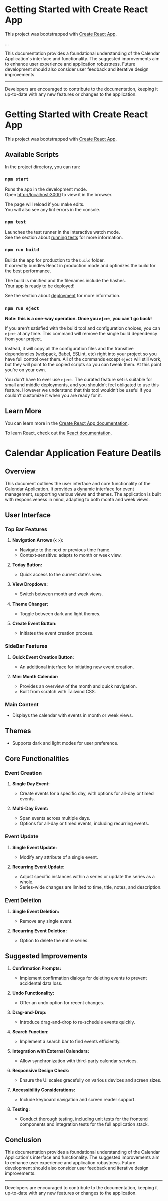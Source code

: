 # Getting Started with Create React App

This project was bootstrapped with [Create React App](https://github.com/facebook/create-react-app).

...

This documentation provides a foundational understanding of the Calendar Application's interface and functionality. The suggested improvements aim to enhance user experience and application robustness. Future development should also consider user feedback and iterative design improvements.

---

Developers are encouraged to contribute to the documentation, keeping it up-to-date with any new features or changes to the application.

# Getting Started with Create React App

This project was bootstrapped with [Create React App](https://github.com/facebook/create-react-app).

## Available Scripts

In the project directory, you can run:

### `npm start`

Runs the app in the development mode.\
Open [http://localhost:3000](http://localhost:3000) to view it in the browser.

The page will reload if you make edits.\
You will also see any lint errors in the console.

### `npm test`

Launches the test runner in the interactive watch mode.\
See the section about [running tests](https://facebook.github.io/create-react-app/docs/running-tests) for more information.

### `npm run build`

Builds the app for production to the `build` folder.\
It correctly bundles React in production mode and optimizes the build for the best performance.

The build is minified and the filenames include the hashes.\
Your app is ready to be deployed!

See the section about [deployment](https://facebook.github.io/create-react-app/docs/deployment) for more information.

### `npm run eject`

**Note: this is a one-way operation. Once you `eject`, you can’t go back!**

If you aren’t satisfied with the build tool and configuration choices, you can `eject` at any time. This command will remove the single build dependency from your project.

Instead, it will copy all the configuration files and the transitive dependencies (webpack, Babel, ESLint, etc) right into your project so you have full control over them. All of the commands except `eject` will still work, but they will point to the copied scripts so you can tweak them. At this point you’re on your own.

You don’t have to ever use `eject`. The curated feature set is suitable for small and middle deployments, and you shouldn’t feel obligated to use this feature. However we understand that this tool wouldn’t be useful if you couldn’t customize it when you are ready for it.

## Learn More

You can learn more in the [Create React App documentation](https://facebook.github.io/create-react-app/docs/getting-started).

To learn React, check out the [React documentation](https://reactjs.org/).

# Calendar Application Feature Deatils

## Overview

This document outlines the user interface and core functionality of the Calendar Application. It provides a dynamic interface for event management, supporting various views and themes. The application is built with responsiveness in mind, adapting to both month and week views.

## User Interface

### Top Bar Features

1.  **Navigation Arrows (`<` `>`):**

    - Navigate to the next or previous time frame.
    - Context-sensitive: adapts to month or week view.

2.  **Today Button:**

    - Quick access to the current date's view.

3.  **View Dropdown:**

    - Switch between month and week views.

4.  **Theme Changer:**

    - Toggle between dark and light themes.

5.  **Create Event Button:**

    - Initiates the event creation process.

### SideBar Features

1.  **Quick Event Creation Button:**

    - An additional interface for initiating new event creation.

2.  **Mini Month Calendar:**

    - Provides an overview of the month and quick navigation.
    - Built from scratch with Tailwind CSS.

### Main Content

- Displays the calendar with events in month or week views.

## Themes

- Supports dark and light modes for user preference.

## Core Functionalities

### Event Creation

1.  **Single Day Event:**

    - Create events for a specific day, with options for all-day or timed events.

2.  **Multi-Day Event:**

    - Span events across multiple days.
    - Options for all-day or timed events, including recurring events.

### Event Update

1.  **Single Event Update:**

    - Modify any attribute of a single event.

2.  **Recurring Event Update:**

    - Adjust specific instances within a series or update the series as a whole.
    - Series-wide changes are limited to time, title, notes, and description.

### Event Deletion

1.  **Single Event Deletion:**

    - Remove any single event.

2.  **Recurring Event Deletion:**

    - Option to delete the entire series.

## Suggested Improvements

1.  **Confirmation Prompts:**

    - Implement confirmation dialogs for deleting events to prevent accidental data loss.

2.  **Undo Functionality:**

    - Offer an undo option for recent changes.

3.  **Drag-and-Drop:**

    - Introduce drag-and-drop to re-schedule events quickly.

4.  **Search Function:**

    - Implement a search bar to find events efficiently.

5.  **Integration with External Calendars:**

    - Allow synchronization with third-party calendar services.

6.  **Responsive Design Check:**

    - Ensure the UI scales gracefully on various devices and screen sizes.

7.  **Accessibility Considerations:**

    - Include keyboard navigation and screen reader support.

8.  **Testing:**

    - Conduct thorough testing, including unit tests for the frontend components and integration tests for the full application stack.

## Conclusion

This documentation provides a foundational understanding of the Calendar Application's interface and functionality. The suggested improvements aim to enhance user experience and application robustness. Future development should also consider user feedback and iterative design improvements.

---

Developers are encouraged to contribute to the documentation, keeping it up-to-date with any new features or changes to the application.
